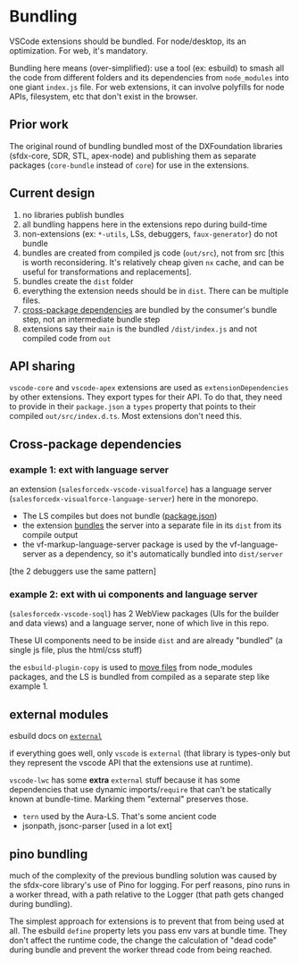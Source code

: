 # Bundling

VSCode extensions should be bundled. For node/desktop, its an optimization. For web, it's mandatory.

Bundling here means (over-simplified): use a tool (ex: esbuild) to smash all the code from different folders and its dependencies from `node_modules` into one giant `index.js` file. For web extensions, it can involve polyfills for node APIs, filesystem, etc that don't exist in the browser.

## Prior work

The original round of bundling bundled most of the DXFoundation libraries (sfdx-core, SDR, STL, apex-node) and publishing them as separate packages (`core-bundle` instead of `core`) for use in the extensions.

## Current design

1. no libraries publish bundles
1. all bundling happens here in the extensions repo during build-time
1. non-extensions (ex: `*-utils`, LSs, debuggers, `faux-generator`) do not bundle
1. bundles are created from compiled js code (`out/src`), not from src [this is worth reconsidering. It's relatively cheap given `nx` cache, and can be useful for transformations and replacements].
1. bundles create the `dist` folder
1. everything the extension needs should be in `dist`. There can be multiple files.
1. [cross-package dependencies](#cross-package-dependencies) are bundled by the consumer's bundle step, not an intermediate bundle step
1. extensions say their `main` is the bundled `/dist/index.js` and not compiled code from `out`

## API sharing

`vscode-core` and `vscode-apex` extensions are used as `extensionDependencies` by other extensions. They export types for their API. To do that, they need to provide in their `package.json` a `types` property that points to their compiled `out/src/index.d.ts`. Most extensions don't need this.

## Cross-package dependencies

### example 1: ext with language server

an extension (`salesforcedx-vscode-visualforce`) has a language server (`salesforcedx-visualforce-language-server`) here in the monorepo.

- The LS compiles but does not bundle ([package.json](../packages/salesforcedx-visualforce-language-server/package.json))
- the extension [bundles](../packages/salesforcedx-vscode-visualforce/esbuild.config.mjs) the server into a separate file in its `dist` from its compile output
- the vf-markup-language-server package is used by the vf-language-server as a dependency, so it's automatically bundled into `dist/server`

[the 2 debuggers use the same pattern]

### example 2: ext with ui components and language server

(`salesforcedx-vscode-soql`) has 2 WebView packages (UIs for the builder and data views) and a language server, none of which live in this repo.

These UI components need to be inside `dist` and are already "bundled" (a single js file, plus the html/css stuff)

the `esbuild-plugin-copy` is used to [move files](../packages/salesforcedx-vscode-soql/esbuild.config.mjs) from node_modules packages, and the LS is bundled from compiled as a separate step like example 1.

## external modules

esbuild docs on [`external`](https://esbuild.github.io/api/#external)

if everything goes well, only `vscode` is `external` (that library is types-only but they represent the vscode API that the extensions use at runtime).

`vscode-lwc` has some **extra** `external` stuff because it has some dependencies that use dynamic imports/`require` that can't be statically known at bundle-time. Marking them "external" preserves those.

- `tern` used by the Aura-LS. That's some ancient code
- jsonpath, jsonc-parser [used in a lot ext]

## pino bundling

much of the complexity of the previous bundling solution was caused by the sfdx-core library's use of Pino for logging. For perf reasons, pino runs in a worker thread, with a path relative to the Logger (that path gets changed during bundling).

The simplest approach for extensions is to prevent that from being used at all. The esbuild `define` property lets you pass env vars at bundle time. They don't affect the runtime code, the change the calculation of "dead code" during bundle and prevent the worker thread code from being reached.

